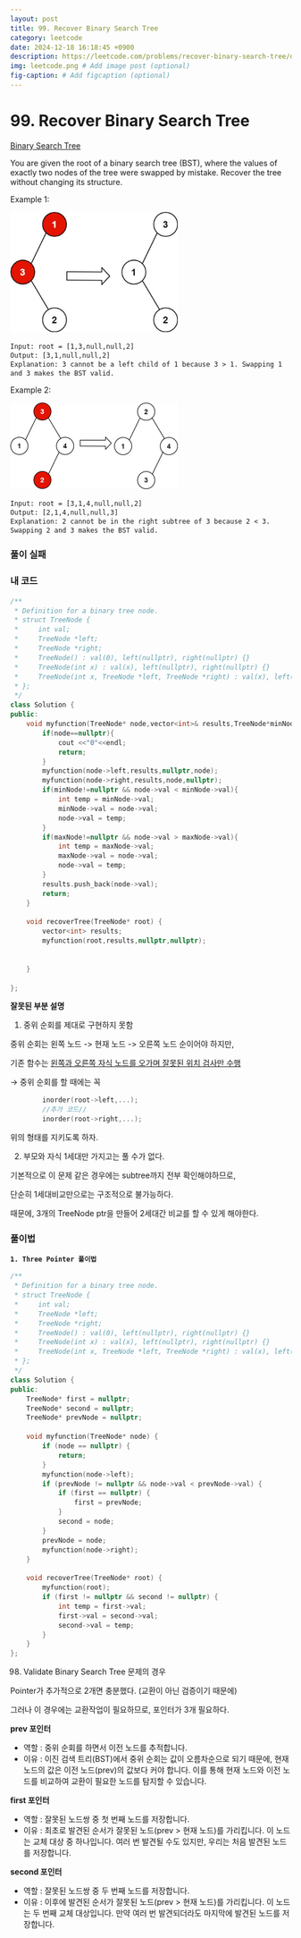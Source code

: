 ```yaml
---
layout: post
title: 99. Recover Binary Search Tree
category: leetcode
date: 2024-12-18 16:18:45 +0900
description: https://leetcode.com/problems/recover-binary-search-tree/description/
img: leetcode.png # Add image post (optional)
fig-caption: # Add figcaption (optional)
---
```


            
# 99. Recover Binary Search Tree

[Binary Search Tree](../../Data_Structure/[Data%20Structure]%20Binary%20Search%20Tree.md)

You are given the root of a binary search tree (BST), where the values of exactly two nodes of the tree were swapped by mistake. Recover the tree without changing its structure.

 

Example 1:

<img src="../imgs/Recover Binary Search Tree_1.jpg" alt="Validate Binary Search Tree_1" width="300"/>

<br>

```
Input: root = [1,3,null,null,2]
Output: [3,1,null,null,2]
Explanation: 3 cannot be a left child of 1 because 3 > 1. Swapping 1 and 3 makes the BST valid.
```


Example 2:

<img src="../imgs/Recover Binary Search Tree_2.jpg" alt="Validate Binary Search Tree_2" width="300"/>

<br>

```
Input: root = [3,1,4,null,null,2]
Output: [2,1,4,null,null,3]
Explanation: 2 cannot be in the right subtree of 3 because 2 < 3. Swapping 2 and 3 makes the BST valid.
```

### 풀이 실패 

### 내 코드 

```cpp
/**
 * Definition for a binary tree node.
 * struct TreeNode {
 *     int val;
 *     TreeNode *left;
 *     TreeNode *right;
 *     TreeNode() : val(0), left(nullptr), right(nullptr) {}
 *     TreeNode(int x) : val(x), left(nullptr), right(nullptr) {}
 *     TreeNode(int x, TreeNode *left, TreeNode *right) : val(x), left(left), right(right) {}
 * };
 */
class Solution {
public:
    void myfunction(TreeNode* node,vector<int>& results,TreeNode*minNode, TreeNode* maxNode){
        if(node==nullptr){
            cout <<"0"<<endl;
            return;
        }
        myfunction(node->left,results,nullptr,node);
        myfunction(node->right,results,node,nullptr);
        if(minNode!=nullptr && node->val < minNode->val){
            int temp = minNode->val;
            minNode->val = node->val;
            node->val = temp;
        }
        if(maxNode!=nullptr && node->val > maxNode->val){
            int temp = maxNode->val;
            maxNode->val = node->val;
            node->val = temp;
        }
        results.push_back(node->val);
        return;
    }

    void recoverTree(TreeNode* root) {
        vector<int> results;
        myfunction(root,results,nullptr,nullptr);


    }

};

```

**잘못된 부분 설명**

1. 중위 순회를 제대로 구현하지 못함

중위 순회는 왼쪽 노드 -> 현재 노드 -> 오른쪽 노드 순이어야 하지만, 

기존 함수는 <u>왼쪽과 오른쪽 자식 노드를 오가며 잘못된 위치 검사만 수행</u>

→ 중위 순회를 할 때에는 꼭 
```cpp
        inorder(root->left,...);
        //추가 코드//
        inorder(root->right,...);

```

위의 형태를 지키도록 하자. 

2. 부모와 자식 1세대만 가지고는 풀 수가 없다.

기본적으로 이 문제 같은 경우에는 subtree까지 전부 확인해야하므로,

단순히 1세대비교만으로는 구조적으로 불가능하다. 

때문에, 3개의 TreeNode ptr을 만들어 2세대간 비교를 할 수 있게 해야한다.


### 풀이법

**`1. Three Pointer 풀이법`**

```cpp
/**
 * Definition for a binary tree node.
 * struct TreeNode {
 *     int val;
 *     TreeNode *left;
 *     TreeNode *right;
 *     TreeNode() : val(0), left(nullptr), right(nullptr) {}
 *     TreeNode(int x) : val(x), left(nullptr), right(nullptr) {}
 *     TreeNode(int x, TreeNode *left, TreeNode *right) : val(x), left(left), right(right) {}
 * };
 */
class Solution {
public:
    TreeNode* first = nullptr;
    TreeNode* second = nullptr;
    TreeNode* prevNode = nullptr;

    void myfunction(TreeNode* node) {
        if (node == nullptr) {
            return;
        }
        myfunction(node->left);
        if (prevNode != nullptr && node->val < prevNode->val) {
            if (first == nullptr) {
                first = prevNode;
            }
            second = node;
        }
        prevNode = node;
        myfunction(node->right);
    }

    void recoverTree(TreeNode* root) {
        myfunction(root);
        if (first != nullptr && second != nullptr) {
            int temp = first->val;
            first->val = second->val;
            second->val = temp;
        }
    }
};

```


98. Validate Binary Search Tree 문제의 경우 
 
Pointer가 추가적으로 2개면 충분했다. (교환이 아닌 검증이기 때문에)

그러나 이 경우에는 교환작업이 필요하므로, 포인터가 3개 필요하다.

**prev 포인터**
- 역할 : 중위 순회를 하면서 이전 노드를 추적합니다.
- 이유 : 이진 검색 트리(BST)에서 중위 순회는 값이 오름차순으로 되기 때문에, 현재 노드의 값은 이전 노드(prev)의 값보다 커야 합니다. 이를 통해 현재 노드와 이전 노드를 비교하여 교환이 필요한 노드를 탐지할 수 있습니다.


**first 포인터**
- 역할 : 잘못된 노드쌍 중 첫 번째 노드를 저장합니다.
- 이유 : 최초로 발견된 순서가 잘못된 노드(prev > 현재 노드)를 가리킵니다. 이 노드는 교체 대상 중 하나입니다. 여러 번 발견될 수도 있지만, 우리는 처음 발견된 노드를 저장합니다.
  
**second 포인터**

- 역할 : 잘못된 노드쌍 중 두 번째 노드를 저장합니다.
- 이유 : 이후에 발견된 순서가 잘못된 노드(prev > 현재 노드)를 가리킵니다. 이 노드는 두 번째 교체 대상입니다. 만약 여러 번 발견되더라도 마지막에 발견된 노드를 저장합니다.



